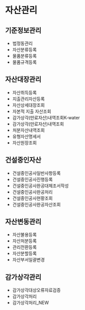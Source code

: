 # 자산관리

## 기준정보관리
- 법정동관리
- 자산분류등록
- 물품분류등록
- 물품규격등록

## 자산대장관리
- 자산취득등록
- 지출관리자산등록
- 자산상세대장조회
- 자본적 지출 자산조회
- 감가상각(만료자산)내역조회K-water
- 감가상각(만료자산)내역조회
- 처분자산내역조회
- 유형자산명세서
- 자산원장조회

## 건설중인자산
- 건설중인공사일반사항등록
- 건설중인공사진행등록
- 건설중인공사완공대체조서작성
- 건설중인공사완공처리
- 건설중인공사현황조회
- 건설중인공사완공자산조회

## 자산변동관리
- 자산불용등록
- 자산처분등록
- 관리전환등록
- 자산분할등록
- 자산부서일괄변경

## 감가상각관리
- 감가상각대상오류자료검증
- 감가상각처리
- 감가상각처리_NEW 
